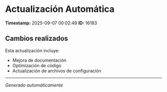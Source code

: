 # Actualización Automática

**Timestamp:** 2025-09-07 00:02:49
**ID:** 16183

## Cambios realizados

Esta actualización incluye:
- Mejora de documentación
- Optimización de código
- Actualización de archivos de configuración

---
*Generado automáticamente*
